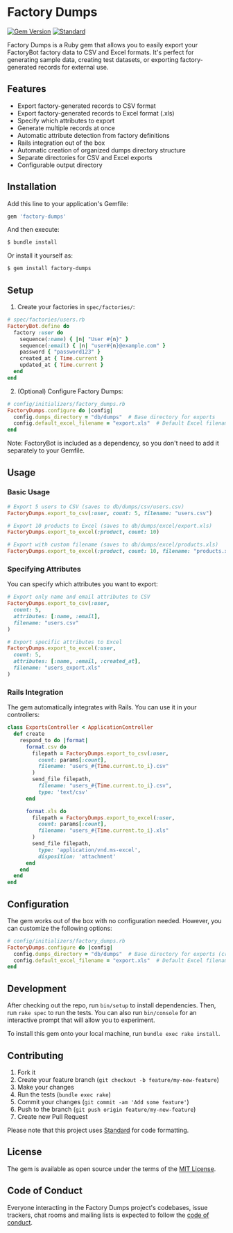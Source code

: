 # Factory Dumps

[![Gem Version](https://badge.fury.io/rb/factory-dumps.svg)](https://badge.fury.io/rb/factory-dumps)
[![Standard](https://img.shields.io/badge/code_style-standard-brightgreen.svg)](https://github.com/standardrb/standard)

Factory Dumps is a Ruby gem that allows you to easily export your FactoryBot factory data to CSV and Excel formats. It's perfect for generating sample data, creating test datasets, or exporting factory-generated records for external use.

## Features

- Export factory-generated records to CSV format
- Export factory-generated records to Excel format (.xls)
- Specify which attributes to export
- Generate multiple records at once
- Automatic attribute detection from factory definitions
- Rails integration out of the box
- Automatic creation of organized dumps directory structure
- Separate directories for CSV and Excel exports
- Configurable output directory

## Installation

Add this line to your application's Gemfile:

```ruby
gem 'factory-dumps'
```

And then execute:

```bash
$ bundle install
```

Or install it yourself as:

```bash
$ gem install factory-dumps
```

## Setup

1. Create your factories in `spec/factories/`:

```ruby
# spec/factories/users.rb
FactoryBot.define do
  factory :user do
    sequence(:name) { |n| "User #{n}" }
    sequence(:email) { |n| "user#{n}@example.com" }
    password { "password123" }
    created_at { Time.current }
    updated_at { Time.current }
  end
end
```

2. (Optional) Configure Factory Dumps:

```ruby
# config/initializers/factory_dumps.rb
FactoryDumps.configure do |config|
  config.dumps_directory = "db/dumps"  # Base directory for exports
  config.default_excel_filename = "export.xls"  # Default Excel filename
end
```

Note: FactoryBot is included as a dependency, so you don't need to add it separately to your Gemfile.

## Usage

### Basic Usage

```ruby
# Export 5 users to CSV (saves to db/dumps/csv/users.csv)
FactoryDumps.export_to_csv(:user, count: 5, filename: "users.csv")

# Export 10 products to Excel (saves to db/dumps/excel/export.xls)
FactoryDumps.export_to_excel(:product, count: 10)

# Export with custom filename (saves to db/dumps/excel/products.xls)
FactoryDumps.export_to_excel(:product, count: 10, filename: "products.xls")
```

### Specifying Attributes

You can specify which attributes you want to export:

```ruby
# Export only name and email attributes to CSV
FactoryDumps.export_to_csv(:user, 
  count: 5,
  attributes: [:name, :email],
  filename: "users.csv"
)

# Export specific attributes to Excel
FactoryDumps.export_to_excel(:user,
  count: 5,
  attributes: [:name, :email, :created_at],
  filename: "users_export.xls"
)
```

### Rails Integration

The gem automatically integrates with Rails. You can use it in your controllers:

```ruby
class ExportsController < ApplicationController
  def create
    respond_to do |format|
      format.csv do
        filepath = FactoryDumps.export_to_csv(:user, 
          count: params[:count],
          filename: "users_#{Time.current.to_i}.csv"
        )
        send_file filepath,
          filename: "users_#{Time.current.to_i}.csv",
          type: 'text/csv'
      end

      format.xls do
        filepath = FactoryDumps.export_to_excel(:user, 
          count: params[:count],
          filename: "users_#{Time.current.to_i}.xls"
        )
        send_file filepath,
          type: 'application/vnd.ms-excel',
          disposition: 'attachment'
      end
    end
  end
end
```

## Configuration

The gem works out of the box with no configuration needed. However, you can customize the following options:

```ruby
# config/initializers/factory_dumps.rb
FactoryDumps.configure do |config|
  config.dumps_directory = "db/dumps"  # Base directory for exports (creates csv/ and excel/ subdirectories)
  config.default_excel_filename = "export.xls"  # Default Excel filename
end
```

## Development

After checking out the repo, run `bin/setup` to install dependencies. Then, run `rake spec` to run the tests. You can also run `bin/console` for an interactive prompt that will allow you to experiment.

To install this gem onto your local machine, run `bundle exec rake install`.

## Contributing

1. Fork it
2. Create your feature branch (`git checkout -b feature/my-new-feature`)
3. Make your changes
4. Run the tests (`bundle exec rake`)
5. Commit your changes (`git commit -am 'Add some feature'`)
6. Push to the branch (`git push origin feature/my-new-feature`)
7. Create new Pull Request

Please note that this project uses [Standard](https://github.com/standardrb/standard) for code formatting.

## License

The gem is available as open source under the terms of the [MIT License](https://opensource.org/licenses/MIT).

## Code of Conduct

Everyone interacting in the Factory Dumps project's codebases, issue trackers, chat rooms and mailing lists is expected to follow the [code of conduct](CODE_OF_CONDUCT.md). 